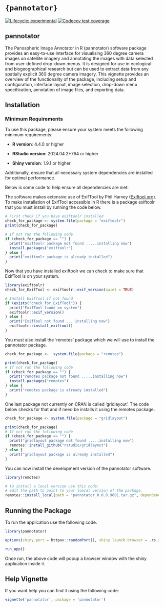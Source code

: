 
<!-- README.md is generated from README.Rmd. Please edit that file -->

# `{pannotator}`

<!-- badges: start -->

[![Lifecycle:
experimental](https://img.shields.io/badge/lifecycle-experimental-orange.svg)](https://lifecycle.r-lib.org/articles/stages.html#experimental)
[![Codecov test
coverage](https://codecov.io/gh/NunzioKnerr/pannotator/graph/badge.svg)](https://app.codecov.io/gh/NunzioKnerr/pannotator)

<!-- badges: end -->

## pannotator

The Panospheric Image Annotator in R (pannotator) software package
provides an easy-to-use interface for visualising 360 degree camera
images on satellite imagery and annotating the images with data selected
from user-defined drop-down menus. It is designed for use in ecological
and biogeographical research but can be used to extract data from any
spatially explicit 360 degree camera imagery. This vignette provides an
overview of the functionality of the package, including setup and
configuration, interface layout, image selection, drop-down menu
specification, annotation of image files, and exporting data.

## Installation

### Minimum Requirements

To use this package, please ensure your system meets the following
minimum requirements:

- **R version**: 4.4.0 or higher

- **RStudio version**: 2024.04.2+764 or higher

- **Shiny version**: 1.9.1 or higher

Additionally, ensure that all necessary system dependencies are
installed for optimal performance.

Below is some code to help ensure all dependencies are met:

The software makes extensive use of ExifTool by Phil Harvey
([Exiftool.org](https://exiftool.org/)). To make installation of
ExifTool accessible in R there is a package exiftoolr that you must
install by running the code below.

``` r
# First check if you have exiftoolr installed
check_for_package <- system.file(package = "exiftoolr")
print(check_for_package)

# If not run the following code
if (check_for_package == "") {
  print("exiftoolr package not found .....installing now")
  install.packages("exiftoolr")
} else {
  print("exiftoolr package is already installed")
}
```

Now that you have installed exiftoolr we can check to make sure that
ExifTool is on your system.

``` r
library(exiftoolr)  
check_for_ExifTool <- exiftoolr::exif_version(quiet = TRUE)

# Install ExifTool if not found
if (exists("check_for_ExifTool")) {
  print("ExifTool found on system")
  exiftoolr::exif_version()
} else {
  print("ExifTool not found ... installing now")   
  exiftoolr::install_exiftool()
}
```

You must also install the ‘remotes’ package which we will use to install
the pannotator package.

``` r
check_for_package <-  system.file(package = "remotes")

print(check_for_package)
# If not run the following code
if (check_for_package == "") {
  print("remotes package not found .....installing now")
  install.packages("remotes")
} else {
  print("remotes package is already installed")
}
```

One last package not currently on CRAN is called ‘gridlayout’. The code
below checks for that and if need be installs it using the remotes
package.

``` r
check_for_package <- system.file(package = "gridlayout")

print(check_for_package)
# If not run the following code
if (check_for_package == "") {
  print("gridlayout package not found .....installing now")   
  remotes::install_github("rstudio/gridlayout")
} else {
  print("gridlayout package is already installed")
}
```

You can now install the development version of the pannotator software.

``` r
library(remotes)

# to install a local version use this code: 
# edit the path to point to your loacal version of the package.
remotes::install_local(path = "pannotator_0.0.0.9001.tar.gz", dependencies = TRUE)  
```

## Running the Package

To run the application use the following code.

``` r
library(pannotator)

options(shiny.port = httpuv::randomPort(), shiny.launch.browser = .rs.invokeShinyWindowExternal)

run_app()
```

Once run, the above code will popup a browser window with the shiny
application inside it.

## Help Vignette

If you want help you can find it using the following code:

``` r
vignette('pannotator', package = 'pannotator')
```
